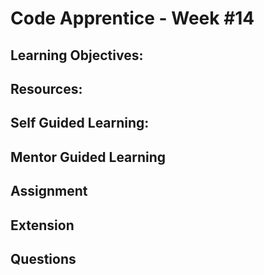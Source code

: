 # Code Apprentice - Week #14

## Learning Objectives:


## Resources:


## Self Guided Learning:


## Mentor Guided Learning


## Assignment

    
## Extension


## Questions

